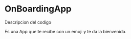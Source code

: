 # OnBoardingApp

Descripcion del codigo

Es una App que te recibe con un emoji y te da la bienvenida.
